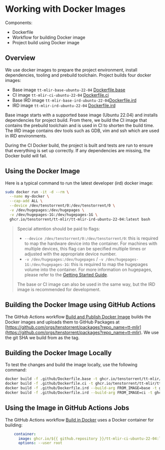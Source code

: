 # Working with Docker Images

Components:

- Dockerfile
- Workflow for building Docker image
- Project build using Docker image

## Overview

We use docker images to prepare the project environment, install dependencies, tooling and prebuild toolchain.
Project builds four docker images:

- Base image `tt-mlir-base-ubuntu-22-04` [Dockerfile.base](.github/Dockerfile.base)
- CI image `tt-mlir-ci-ubuntu-22-04` [Dockerfile.ci](.github/Dockerfile.ci)
- Base IRD image `tt-mlir-base-ird-ubuntu-22-04`[Dockerfile.ird](.github/Dockerfile.ird)
- IRD image `tt-mlir-ird-ubuntu-22-04` [Dockerfile.ird](.github/Dockerfile.ird)

Base image starts with a supported base image (Ubuntu 22.04) and installs dependencies for project build. From there, we build the CI image that contains the prebuild toolchain and is used in CI to shorten the build time. The IRD image contains dev tools such as GDB, vim and ssh which are used in IRD environments.

During the CI Docker build, the project is built and tests are run to ensure that everything is set up correctly. If any dependencies are missing, the Docker build will fail.

## Using the Docker Image

Here is a typical command to run the latest developer (ird) docker image:

```bash
sudo docker run -it -d --rm \
  --name my-docker \
  --cap-add ALL \
  --device /dev/tenstorrent/0:/dev/tenstorrent/0 \
  -v /dev/hugepages:/dev/hugepages \
  -v /dev/hugepages-1G:/dev/hugepages-1G \
  ghcr.io/tenstorrent/tt-mlir/tt-mlir-ird-ubuntu-22-04:latest bash
```

> Special attention should be paid to flags:
> - `--device /dev/tenstorrent/0:/dev/tenstorrent/0`: this is required to map
>   the hardware device into the container. For machines with multiple devices,
>   this flag can be specified multiple times or adjusted with the appropriate
>   device number.
> - `-v /dev/hugepages:/dev/hugepages` / `-v /dev/hugepages-1G:/dev/hugepages-1G`:
>   this is required to map the hugepages volume into the container. For more
>   information on hugepages, please refer to the [Getting Started Guide](https://docs.tenstorrent.com/getting-started/README.html#step-4-set-up-hugepages).
>
> The base or CI image can also be used in the same way, but the IRD image is
> recommended for development.

## Building the Docker Image using GitHub Actions

The GitHub Actions workflow [Build and Publish Docker Image](.github/workflows/build-image.yml) builds the Docker images and uploads them to GitHub Packages at [https://github.com/orgs/tenstorrent/packages?repo_name=tt-mlir](https://github.com/orgs/tenstorrent/packages?repo_name=tt-mlir). We use the git SHA we build from as the tag.

## Building the Docker Image Locally

To test the changes and build the image locally, use the following command:

```bash
docker build -f .github/Dockerfile.base -t ghcr.io/tenstorrent/tt-mlir/tt-mlir-base-ubuntu-22-04:latest .
docker build -f .github/Dockerfile.ci -t ghcr.io/tenstorrent/tt-mlir/tt-mlir-ci-ubuntu-22-04:latest .
docker build -f .github/Dockerfile.ird --build-arg FROM_IMAGE=base -t ghcr.io/tenstorrent/tt-mlir/tt-mlir-ird-base-ubuntu-22-04:latest .
docker build -f .github/Dockerfile.ird --build-arg FROM_IMAGE=ci -t ghcr.io/tenstorrent/tt-mlir/tt-mlir-ird-ubuntu-22-04:latest .
```

## Using the Image in GitHub Actions Jobs

The GitHub Actions workflow [Build in Docker](.github/workflows/docker-build.yml) uses a Docker container for building:

```yaml
    container:
      image: ghcr.io/${{ github.repository }}/tt-mlir-ci-ubuntu-22-04:latest
      options: --user root
```
